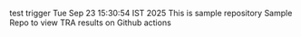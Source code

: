 test trigger Tue Sep 23 15:30:54 IST 2025
This is sample repository
Sample Repo to view TRA results on Github actions

